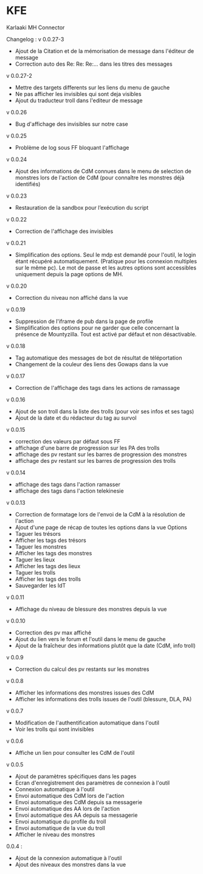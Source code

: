 KFE
===

Karlaaki MH Connector


Changelog :
v 0.0.27-3
- Ajout de la Citation et de la mémorisation de message dans l'éditeur de message
- Correction auto des Re: Re: Re:... dans les titres des messages

v 0.0.27-2
- Mettre des targets differents sur les liens du menu de gauche
- Ne pas afficher les invisibles qui sont deja visibles
- Ajout du traducteur troll dans l'editeur de message

v 0.0.26
- Bug d'affichage des invisibles sur notre case

v 0.0.25
- Problème de log sous FF bloquant l'affichage

v 0.0.24
- Ajout des informations de CdM connues dans le menu de selection de monstres lors de l'action de CdM (pour connaître les monstres déjà identifiés)

v 0.0.23
- Restauration de la sandbox pour l’exécution du script

v 0.0.22
- Correction de l'affichage des invisibles

v 0.0.21
- Simplification des options. Seul le mdp est demandé pour l'outil, le login étant récupéré automatiquement. (Pratique pour les connexion multiples sur le même pc). Le mot de passe et les autres options sont accessibles uniquement depuis la page options de MH.

v 0.0.20
- Correction du niveau non affiché dans la vue

v 0.0.19
- Suppression de l'iframe de pub dans la page de profile
- Simplification des options pour ne garder que celle concernant la présence de Mountyzilla. Tout est activé par défaut et non désactivable.

v 0.0.18
- Tag automatique des messages de bot de résultat de téléportation
- Changement de la couleur des liens des Gowaps dans la vue

v 0.0.17
- Correction de l'affichage des tags dans les actions de ramassage

v 0.0.16
- Ajout de son troll dans la liste des trolls (pour voir ses infos et ses tags)
- Ajout de la date et du rédacteur du tag au survol

v 0.0.15
- correction des valeurs par défaut sous FF
- affichage d'une barre de progression sur les PA des trolls
- affichage des pv restant sur les barres de progression des monstres
- affichage des pv restant sur les barres de progression des trolls

v 0.0.14
- affichage des tags dans l'action ramasser
- affichage des tags dans l'action telekinesie

v 0.0.13
- Correction de formatage lors de l'envoi de la CdM à la résolution de l'action
- Ajout d'une page de récap de toutes les options dans la vue Options
- Taguer les trésors
- Afficher les tags des trésors
- Taguer les monstres
- Afficher les tags des monstres
- Taguer les lieux
- Afficher les tags des lieux
- Taguer les trolls
- Afficher les tags des trolls
- Sauvegarder les IdT

v 0.0.11
- Affichage du niveau de blessure des monstres depuis la vue

v 0.0.10
- Correction des pv max affiché
- Ajout du lien vers le forum et l'outil dans le menu de gauche
- Ajout de la fraîcheur des informations plutôt que la date (CdM, info troll)

v 0.0.9
- Correction du calcul des pv restants sur les monstres

v 0.0.8
- Afficher les informations des monstres issues des CdM
- Afficher les informations des trolls issues de l'outil (blessure, DLA, PA)

v 0.0.7
- Modification de l'authentification automatique dans l'outil
- Voir les trolls qui sont invisibles

v 0.0.6
- Affiche un lien pour consulter les CdM de l'outil

v 0.0.5
- Ajout de paramètres spécifiques dans les pages
- Ecran d'enregistrement des paramètres de connexion à l'outil
- Connexion automatique à l'outil
- Envoi automatique des CdM lors de l'action
- Envoi automatique des CdM depuis sa messagerie
- Envoi automatique des AA lors de l'action
- Envoi automatique des AA depuis sa messagerie
- Envoi automatique du profile du troll
- Envoi automatique de la vue du troll
- Afficher le niveau des monstres

0.0.4 :
- Ajout de la connexion automatique à l'outil
- Ajout des niveaux des monstres dans la vue
